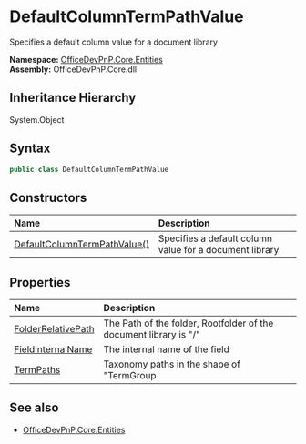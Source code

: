 # DefaultColumnTermPathValue
Specifies a default column value for a document library  

**Namespace:** [OfficeDevPnP.Core.Entities](OfficeDevPnP.Core.Entities.md)  
**Assembly:** OfficeDevPnP.Core.dll  
## Inheritance Hierarchy
System.Object  

## Syntax
```C#
public class DefaultColumnTermPathValue
```
## Constructors
|**Name**|**Description**|
|:-----|:-----|
| [DefaultColumnTermPathValue()](OfficeDevPnP.Core.Entities.DefaultColumnTermPathValue.ctor1.md) |  Specifies a default column value for a document library 
## Properties
|**Name**|**Description**|
|:-----|:-----|
| [FolderRelativePath](OfficeDevPnP.Core.Entities.DefaultColumnTermPathValue.FolderRelativePath.md) | The Path of the folder, Rootfolder of the document library is "/"
| [FieldInternalName](OfficeDevPnP.Core.Entities.DefaultColumnTermPathValue.FieldInternalName.md) | The internal name of the field
| [TermPaths](OfficeDevPnP.Core.Entities.DefaultColumnTermPathValue.TermPaths.md) | Taxonomy paths in the shape of "TermGroup|TermSet|Term"
## See also
- [OfficeDevPnP.Core.Entities](OfficeDevPnP.Core.Entities.md)
